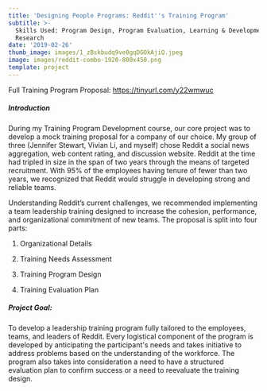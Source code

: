 ```yaml
---
title: 'Designing People Programs: Reddit''s Training Program'
subtitle: >-
  Skills Used: Program Design, Program Evaluation, Learning & Development,
  Research
date: '2019-02-26'
thumb_image: images/1_zBskbudq9ve0gqDGOkAjiQ.jpeg
image: images/reddit-combo-1920-800x450.png
template: project
---
```

Full Training Program Proposal:  https://tinyurl.com/y22wmwuc


##### Introduction

During my Training Program Development course, our core project was to develop a mock training proposal for a company of our choice. My group of three (Jennifer Stewart, Vivian Li, and myself) chose Reddit a social news aggregation, web content rating, and discussion website. Reddit at the time had tripled in size in the span of two years through the means of targeted recruitment. With 95% of the employees having tenure of fewer than two years, we recognized that Reddit would struggle in developing strong and reliable teams.

Understanding Reddit’s current challenges, we recommended implementing a teamleadership training designed to increase the cohesion, performance, and organizational commitment of new teams. The proposal is split into four parts:

1.  Organizational Details

2.  Training Needs Assessment

3.  Training Program Design

4.  Training Evaluation Plan

##### Project Goal:

To develop a leadership training program fully tailored to the employees, teams, and leaders of Reddit. Every logistical component of the program is developed by anticipating the participant's needs and takes initiative to address problems based on the understanding of the workforce. The program also takes into consideration a need to have a structured evaluation plan to confirm success or a need to reevaluate the training design.




